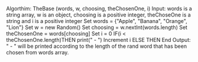 Algorthim: TheBase (words, w, choosing, theChosenOne, i)
Input: words is a string array, w is an object, choosing is a positive integer, theChoseOne is a string and i is a positive integer
       Set words = {"Apple", "Banana", "Orange", "Lion"}
       Set w = new Random()
       Set choosing =  w.nextInt(words.length) 
       Set theChosenOne = words[choosing]
       Set i = 0
       IF(i < theChosenOne.length)THEN
            print(" - ")
            Increment i
        ELSE THEN
            End
Output: " - " will be printed according to the length of the rand word that has been chosen from words array.

